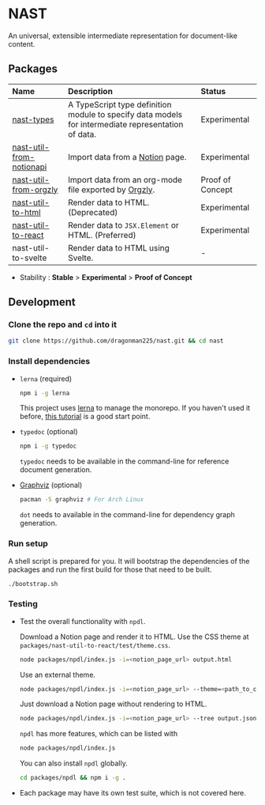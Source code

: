 # NAST

An universal, extensible intermediate representation for document-like content.

## Packages

| Name                                                         | Description                                                  | Status           |
| :----------------------------------------------------------- | :----------------------------------------------------------- | :--------------- |
| [nast-types](./packages/nast-types)                                               | A TypeScript type definition module to specify data models for intermediate representation of data. | Experimental     |
| [nast-util-from-notionapi](./packages/nast-util-from-notionapi) | Import data from a [Notion](https://www.notion.so/) page.    | Experimental     |
| [nast-util-from-orgzly](./packages/nast-util-from-orgzly)    | Import data from an org-mode file exported by [Orgzly](http://www.orgzly.com/). | Proof of Concept |
| [nast-util-to-html](./packages/nast-util-to-html)            | Render data to HTML. (Deprecated)                            | Experimental     |
| [nast-util-to-react](./packages/nast-util-to-react)          | Render data to `JSX.Element` or HTML. (Preferred)            | Experimental     |
| nast-util-to-svelte                                          | Render data to HTML using Svelte.                            | -                |

* Stability : **Stable** > **Experimental** > **Proof of Concept**

## Development

### Clone the repo and `cd` into it

```bash
git clone https://github.com/dragonman225/nast.git && cd nast
```

### Install dependencies

* `lerna` (required)

  ```bash
  npm i -g lerna
  ```

  This project uses [lerna](https://github.com/lerna/lerna) to manage the monorepo. If you haven't used it before, [this tutorial](https://github.com/reggi/lerna-tutorial) is a good start point.

* `typedoc` (optional)

  ```bash
  npm i -g typedoc
  ```

  `typedoc` needs to be available in the command-line for reference document generation.

* [Graphviz](https://www.graphviz.org/) (optional)

  ```bash
  pacman -S graphviz # For Arch Linux
  ```

  `dot` needs to available in the command-line for dependency graph generation.

### Run setup

A shell script is prepared for you. It will bootstrap the dependencies of the packages and run the first build for those that need to be built.

```bash
./bootstrap.sh
```

### Testing

* Test the overall functionality with `npdl`.

  Download a Notion page and render it to HTML. Use the CSS theme at `packages/nast-util-to-react/test/theme.css`.

  ```bash
  node packages/npdl/index.js -i=<notion_page_url> output.html
  ```

  Use an external theme.

  ```bash
  node packages/npdl/index.js -i=<notion_page_url> --theme=<path_to_css> output.html
  ```

  Just download a Notion page without rendering to HTML.

  ```bash
  node packages/npdl/index.js -i=<notion_page_url> --tree output.json
  ```

  `npdl` has more features, which can be listed with

  ```bash
  node packages/npdl/index.js
  ```

  You can also install `npdl` globally.

  ```bash
  cd packages/npdl && npm i -g .
  ```

* Each package may have its own test suite, which is not covered here.